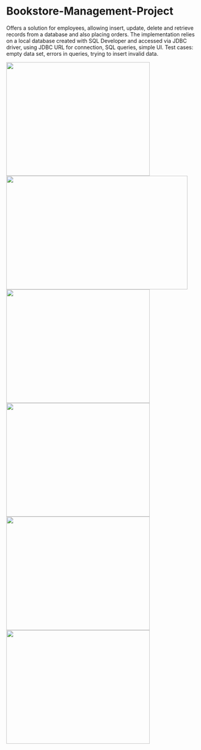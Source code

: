 # Bookstore-Management-Project

Offers a solution for employees, allowing insert, update, delete and retrieve records from a database and also placing orders. The implementation relies on a local database created with SQL Developer and accessed via JDBC driver, using JDBC URL for connection, SQL queries, simple UI. Test cases: empty data set, errors in queries, trying to insert invalid data.

<img src="https://i.imgur.com/bJ5g6Gm.png" height="300" width="380">
<img src="https://i.imgur.com/DpD2vBU.png" height="300" width="480">
<img src="https://i.imgur.com/2QHDGD2.png" height="300" width="380">
<img src="https://i.imgur.com/flbu2W6.png" height="300" width="380">
<img src="https://i.imgur.com/4k8U5Vv.png" height="300" width="380">
<img src="https://i.imgur.com/i68tsbD.png" height="300" width="380">
